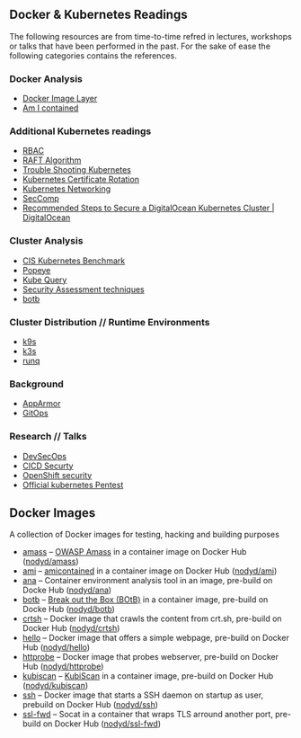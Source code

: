 
## Docker & Kubernetes Readings
The following resources are from time-to-time refred in lectures, workshops or talks that have been performed in the past. For the sake of ease the following categories contains the references.


### Docker Analysis
- [Docker Image Layer](https://github.com/wagoodman/dive)
- [Am I contained](https://github.com/genuinetools/amicontained)

### Additional Kubernetes readings
- [RBAC](https://www.cncf.io/blog/2018/08/01/demystifying-rbac-in-kubernetes/)
- [RAFT Algorithm](https://raft.github.io/)
- [Trouble Shooting Kubernetes](https://learnk8s.io/troubleshooting-deployments)
- [Kubernetes Certificate Rotation](https://kubernetes.io/docs/tasks/tls/certificate-rotation/)
- [Kubernetes Networking](https://sookocheff.com/post/kubernetes/understanding-kubernetes-networking-model/)
- [SecComp](https://itnext.io/seccomp-in-kubernetes-part-i-7-things-you-should-know-before-you-even-start-97502ad6b6d6)
- [Recommended Steps to Secure a DigitalOcean Kubernetes Cluster | DigitalOcean](https://www.digitalocean.com/community/tutorials/recommended-steps-to-secure-a-digitalocean-kubernetes-cluster)

### Cluster Analysis
- [CIS Kubernetes Benchmark](https://www.cisecurity.org/benchmark/kubernetes/)
- [Popeye](https://github.com/derailed/popeye)
- [Kube Query](https://github.com/aquasecurity/kube-query)
- [Security Assessment techniques](https://kubesec.io/)
- [botb](https://github.com/brompwnie/botb)

### Cluster Distribution // Runtime Environments
- [k9s](https://github.com/derailed/k9s)
- [k3s](https://k3s.io/)
- [runq](https://github.com/gotoz/runq)

### Background
- [AppArmor](https://www.secjuice.com/apparmor-say-goodbye-to-remote-command-execution/)
- [GitOps](https://sysdig.com/blog/gitops-k8s-security-configwatch/)

### Research // Talks
- [DevSecOps](https://insinuator.net/2019/11/basta-autumn-2019/)
- [CICD Securty](https://github.com/heroku/bheu19-attacking-cloud-builds)
- [OpenShift security](https://docs.google.com/presentation/u/1/d/1o7l3BtEEQ0_P37yc5ats_DSovG6cRe7RG6OqYqbtYOY/)
- [Official kubernetes Pentest](https://www.cncf.io/blog/2019/08/06/open-sourcing-the-kubernetes-security-audit/)


## Docker Images
A collection of Docker images for testing, hacking and building purposes 

- [amass](docker-images/amass/) – [OWASP Amass](https://github.com/OWASP/Amass) in a container image on Docker Hub ([nodyd/amass](https://hub.docker.com/r/nodyd/amass))
- [ami](docker-images/ami/) – [amicontained](https://github.com/genuinetools/amicontained) in a container image on Docker Hub ([nodyd/ami](https://hub.docker.com/r/nodyd/ami))
- [ana](docker-images/ana/) – Container environment analysis tool in an image, pre-build on Docke Hub ([nodyd/ana](https://hub.docker.com/r/nodyd/ana))
- [botb](docker-images/botb/) – [Break out the Box (BOtB)](https://github.com/brompwnie/botb) in a container image, pre-build on Docke Hub ([nodyd/botb](https://hub.docker.com/r/nodyd/botb))
- [crtsh](docker-images/crtsh/) – Docker image that crawls the content from crt.sh, pre-build on Docker Hub ([nodyd/crtsh](https://hub.docker.com/r/nodyd/botb))
- [hello](docker-images/hello/) – Docker image that offers a simple webpage, pre-build on Docker Hub ([nodyd/hello](https://hub.docker.com/r/nodyd/hello))
- [httprobe](docker-images/httprobe/) – Docker image that probes webserver, pre-build on Docker Hub ([nodyd/httprobe](https://hub.docker.com/r/nodyd/httprobe))
- [kubiscan](docker-images/kubiscan) – [KubiScan](https://github.com/cyberark/KubiScan) in a container image, pre-build on Docker Hub ([nodyd/kubiscan](https://hub.docker.com/r/nodyd/kubiscan))
- [ssh](docker-images/ssh/) – Docker image that starts a SSH daemon on startup as user, prebuild on Docker Hub ([nodyd/ssh](https://hub.docker.com/r/nodyd/ssh))
- [ssl-fwd](docker-images/ssl-fwd/) – Socat in a container that wraps TLS arround another port, pre-build on Docker Hub ([nodyd/ssl-fwd](https://hub.docker.com/r/nodyd/ssl-fwd))
